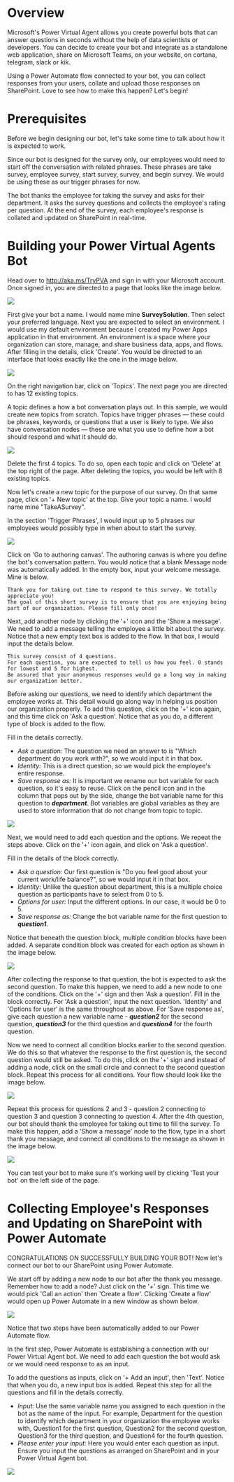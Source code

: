 # Overview
Microsoft's Power Virtual Agent allows you create powerful bots that can answer questions in seconds without the help of data scientists or developers. You can decide to create your bot and integrate as a standalone web application, share on Microsoft Teams, on your website, on cortana, telegram, slack or kik.

Using a Power Automate flow connected to your bot, you can collect responses from your users, collate and upload those responses on SharePoint. Love to see how to make this happen? Let's begin!

# Prerequisites
Before we begin designing our bot, let's take some time to talk about how it is expected to work. 

Since our bot is designed for the survey only, our employees would need to start off the conversation with related phrases. These phrases are take survey, employee survey, start survey, survey, and begin survey. We would be using these as our trigger phrases for now.

The bot thanks the employee for taking the survey and asks for their department. It asks the survey questions and collects the employee's rating per question. At the end of the survey, each employee's response is collated and updated on SharePoint in real-time.

# Building your Power Virtual Agents Bot
Head over to http://aka.ms/TryPVA and sign in with your Microsoft account. Once signed in, you are directed to a page that looks like the image below.

![](/Images/powervirtualagents-1.PNG)

First give your bot a name. I would name mine **SurveySolution**. Then select your preferred language. Next you are expected to select an environment. I would use my default environment because I created my Power Apps application in that environment. An environment is a space where your organization can store, manage, and share business data, apps, and flows. After filling in the details, click 'Create'. You would be directed to an interface that looks exactly like the one in the image below.

![](/Images/powervirtualagents-2.PNG)

On the right navigation bar, click on 'Topics'. The next page you are directed to has 12 existing topics. 

A topic defines a how a bot conversation plays out. In this sample, we would create new topics from scratch. Topics have trigger phrases — these could be phrases, keywords, or questions that a user is likely to type. We also have conversation nodes — these are what you use to define how a bot should respond and what it should do.

![](/Images/powervirtualagents-3.PNG)

Delete the first 4 topics. To do so, open each topic and click on 'Delete' at the top right of the page. After deleting the topics, you would be left with 8 existing topics.

Now let's create a new topic for the purpose of our survey. On that same page, click on '+ New topic' at the top. Give your topic a name. I would name mine "TakeASurvey". 

In the section 'Trigger Phrases', I would input up to 5 phrases our employees would possibly type in when about to start the survey.

![](/Images/powervirtualagents-4.PNG)

Click on 'Go to authoring canvas'. The authoring canvas is where you define the bot's conversation pattern. You would notice that a blank Message node was automatically added. In the empty box, input your welcome message. Mine is below.
``` Text
Thank you for taking out time to respond to this survey. We totally appreciate you!
The goal of this short survey is to ensure that you are enjoying being part of our organization. Please fill only once!
```

Next, add another node by clicking the '+' icon and the 'Show a message'. We need to add a message telling the employee a little bit about the survey. Notice that a new empty text box is added to the flow. In that box, I would input the details below.
``` Text
This survey consist of 4 questions.
For each question, you are expected to tell us how you feel. 0 stands for lowest and 5 for highest.
Be assured that your anonymous responses would go a long way in making our organization better.
```

Before asking our questions, we need to identify which department the employee works at. This detail would go along way in helping us position our organization properly. To add this question, click on the '+' icon again, and this time click on 'Ask a question'. Notice that as you do, a different type of block is added to the flow.

Fill in the details correctly.
* *Ask a question:* The question we need an answer to is "Which department do you work with?", so we would input it in that box.
* *Identity:* This is a direct question, so we would pick the employee's entire response.
* *Save response as:* It is important we rename our bot variable for each question, so it's easy to reuse. Click on the pencil icon and in the column that pops out by the side, change the bot variable name for this question to ***department***. Bot variables are global variables as they are used to store information that do not change from topic to topic.

![](/Images/powervirtualagents-5.PNG)

Next, we would need to add each question and the options. We repeat the steps above. Click on the '+' icon again, and click on 'Ask a question'.

Fill in the details of the block correctly.
* *Ask a question:* Our first question is "Do you feel good about your current work/life balance?", so we would input it in that box.
* *Identity:* Unlike the question about department, this is a multiple choice question as participants have to select from 0 to 5.
* *Options for user:* Input the different options. In our case, it would be 0 to 5.
* *Save response as:* Change the bot variable name for the first question to ***question1***.

Notice that beneath the question block, multiple condition blocks have been added. A separate condition block was created for each option as shown in the image below.

![](/Images/powervirtualagents-6.PNG)

After collecting the response to that question, the bot is expected to ask the second question. To make this happen, we need to add a new node to one of the conditions. Click on the '+' sign and then 'Ask a question'. Fill in the block correctly. For 'Ask a question', input the next question. 'Identity' and 'Options for user' is the same throughout as above. For 'Save response as', give each question a new variable name - ***question2*** for the second question, ***question3*** for the third question and ***question4*** for the fourth question.

Now we need to connect all condition blocks earlier to the second question. We do this so that whatever the response to the first question is, the second question would still be asked. To do this, click on the '+' sign and instead of adding a node, click on the small circle and connect to the second question block. Repeat this process for all conditions. Your flow should look like the image below.

![](/Images/powervirtualagents-7.PNG)

Repeat this process for questions 2 and 3 - question 2 connecting to question 3 and question 3 connecting to question 4. After the 4th question, our bot should thank the employee for taking out time to fill the survey. To make this happen, add a 'Show a message' node to the flow, type in a short thank you message, and connect all conditions to the message as shown in the image below.

![](/Images/powervirtualagents-8.PNG)

You can test your bot to make sure it's working well by clicking 'Test your bot' on the left side of the page.

# Collecting Employee's Responses and Updating on SharePoint with Power Automate
CONGRATULATIONS ON SUCCESSFULLY BUILDING YOUR BOT! Now let's connect our bot to our SharePoint using Power Automate.

We start off by adding a new node to our bot after the thank you message. Remember how to add a node? Just click on the '+' sign. This time we would pick 'Call an action' then 'Create a flow'. Clicking 'Create a flow' would open up Power Automate in a new window as shown below.

![](/Images/powerautomate-1.PNG)

Notice that two steps have been automatically added to our Power Automate flow. 

In the first step, Power Automate is establishing a connection with our Power Virtual Agent bot. We need to add each question the bot would ask or we would need response to as an input. 

To add the questions as inputs, click on '+ Add an input', then 'Text'. Notice that when you do, a new input box is added. Repeat this step for all the questions and fill in the details correctly.
* *Input:* Use the same variable name you assigned to each question in the bot as the name of the input. For example, Department for the question to identify which department in your organization the employee works with, Question1 for the first question, Question2 for the second question, Question3 for the third question, and Question4 for the fourth question.
* *Please enter your input:* Here you would enter each question as input. Ensure you input the questions as arranged on SharePoint and in your Power Virtual Agent bot.

![](/Images/powerautomate-2.PNG)
